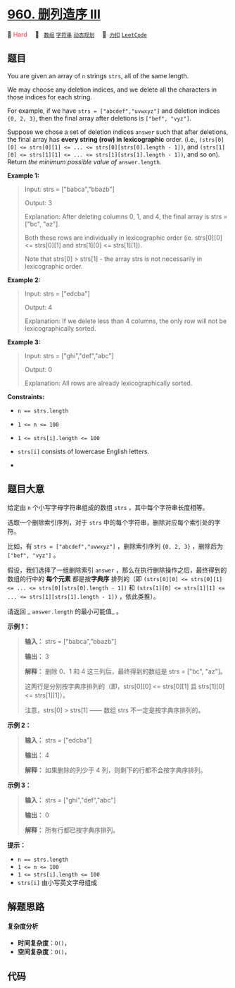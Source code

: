 # [960. 删列造序 III](https://2xiao.github.io/leetcode-js/problem/0960.html)

🔴 <font color=#ff334b>Hard</font>&emsp; 🔖&ensp; [`数组`](/tag/array.md) [`字符串`](/tag/string.md) [`动态规划`](/tag/dynamic-programming.md)&emsp; 🔗&ensp;[`力扣`](https://leetcode.cn/problems/delete-columns-to-make-sorted-iii) [`LeetCode`](https://leetcode.com/problems/delete-columns-to-make-sorted-iii)

## 题目

You are given an array of `n` strings `strs`, all of the same length.

We may choose any deletion indices, and we delete all the characters in those
indices for each string.

For example, if we have `strs = ["abcdef","uvwxyz"]` and deletion indices `{0,
2, 3}`, then the final array after deletions is `["bef", "vyz"]`.

Suppose we chose a set of deletion indices `answer` such that after deletions,
the final array has **every string (row) in lexicographic** order. (i.e.,
`(strs[0][0] <= strs[0][1] <= ... <= strs[0][strs[0].length - 1])`, and
`(strs[1][0] <= strs[1][1] <= ... <= strs[1][strs[1].length - 1])`, and so
on). Return _the minimum possible value of_ `answer.length`.



**Example 1:**

> Input: strs = ["babca","bbazb"]
> 
> Output: 3
> 
> Explanation: After deleting columns 0, 1, and 4, the final array is strs = ["bc", "az"].
> 
> Both these rows are individually in lexicographic order (ie. strs[0][0] <= strs[0][1] and strs[1][0] <= strs[1][1]).
> 
> Note that strs[0] > strs[1] - the array strs is not necessarily in lexicographic order.

**Example 2:**

> Input: strs = ["edcba"]
> 
> Output: 4
> 
> Explanation: If we delete less than 4 columns, the only row will not be lexicographically sorted.

**Example 3:**

> Input: strs = ["ghi","def","abc"]
> 
> Output: 0
> 
> Explanation: All rows are already lexicographically sorted.

**Constraints:**

  * `n == strs.length`
  * `1 <= n <= 100`
  * `1 <= strs[i].length <= 100`
  * `strs[i]` consists of lowercase English letters.

  *  


## 题目大意

给定由 `n` 个小写字母字符串组成的数组 `strs` ，其中每个字符串长度相等。

选取一个删除索引序列，对于 `strs` 中的每个字符串，删除对应每个索引处的字符。

比如，有 `strs = ["abcdef","uvwxyz"]` ，删除索引序列 `{0, 2, 3}` ，删除后为 `["bef", "vyz"]` 。

假设，我们选择了一组删除索引 `answer` ，那么在执行删除操作之后，最终得到的数组的行中的 **每个元素** 都是按**字典序** 排列的（即
`(strs[0][0] <= strs[0][1] <= ... <= strs[0][strs[0].length - 1])` 和
`(strs[1][0] <= strs[1][1] <= ... <= strs[1][strs[1].length - 1])` ，依此类推）。

请返回 _ `answer.length` 的最小可能值_ 。



**示例 1：**

> 
> 
> 
> 
> 
> **输入：** strs = ["babca","bbazb"]
> 
> **输出：** 3
> 
> **解释：** 删除 0、1 和 4 这三列后，最终得到的数组是 strs = ["bc", "az"]。
> 
> 这两行是分别按字典序排列的（即，strs[0][0] <= strs[0][1] 且 strs[1][0] <= strs[1][1]）。
> 
> 注意，strs[0] > strs[1] —— 数组 strs 不一定是按字典序排列的。
> 
> 

**示例 2：**

> 
> 
> 
> 
> 
> **输入：** strs = ["edcba"]
> 
> **输出：** 4
> 
> **解释：** 如果删除的列少于 4 列，则剩下的行都不会按字典序排列。
> 
> 

**示例 3：**

> 
> 
> 
> 
> 
> **输入：** strs = ["ghi","def","abc"]
> 
> **输出：** 0
> 
> **解释：** 所有行都已按字典序排列。
> 
> 



**提示：**

  * `n == strs.length`
  * `1 <= n <= 100`
  * `1 <= strs[i].length <= 100`
  * `strs[i]` 由小写英文字母组成


## 解题思路

#### 复杂度分析

- **时间复杂度**：`O()`，
- **空间复杂度**：`O()`，

## 代码

```javascript

```